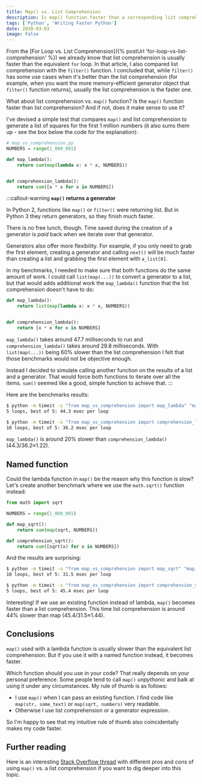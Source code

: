 ```yaml
---
title: Map() vs. List Comprehension
description: Is map() function faster than a corresponding list comprehension? That depends! Let's see how using lambda functions can affect the performance of map().
tags: ['Python', 'Writing Faster Python']
date: 2030-03-03
image: False
---
```


From the [For Loop vs. List Comprehension]({% postUrl 'for-loop-vs-list-comprehension' %}) we already know that list comprehension is usually faster than the equivalent `for` loop. In that article, I also compared list comprehension with the `filter()` function. I concluded that, while `filter()` has some use cases when it's better than the list comprehension (for example, when you want the more memory-efficient generator object that `filter()` function returns), usually the list comprehension is the faster one.

What about list comprehension vs. `map()` function? Is the `map()` function faster than list comprehension? And if not, does it make sense to use it?

I've devised a simple test that compares `map()` and list comprehension to generate a list of squares for the first 1 million numbers (it also sums them up - see the box below the code for the explanation):

```python
# map_vs_comprehension.py
NUMBERS = range(1_000_001)

def map_lambda():
    return sum(map(lambda x: x * x, NUMBERS))


def comprehension_lambda():
    return sum([x * x for x in NUMBERS])
```

:::callout-warning
**`map()` returns a generator**

In Python 2, functions like `map()` or `filter()` were returning list. But in Python 3 they return generators, so they finish much faster.

There is no free lunch, though. Time saved during the creation of a generator is *paid* back when we iterate over that generator.

Generators also offer more flexibility. For example, if you only need to grab the first element, creating a generator and calling `next()` will be much faster than creating a list and grabbing the first element with `a_list[0]`.

In my benchmarks, I needed to make sure that both functions do the same amount of work. I could call `list(map(...))` to convert a generator to a list, but that would adds additional work the `map_lambda()` function that the list comprehension doesn't have to do:

```python
def map_lambda():
    return list(map(lambda x: x * x, NUMBERS))


def comprehension_lambda():
    return [x * x for x in NUMBERS]
```

`map_lambda()` takes around 47.7 milliseconds to run and `comprehension_lambda()` takes around 29.8 milliseconds. With `list(map(...))` being 60% slower than the list comprehension I felt that those benchmarks would not be objective enough.

Instead I decided to simulate calling another function on the results of a list and a generator. That would force both functions to iterate over all the items. `sum()` seemed like a good, simple function to achieve that.
:::

Here are the benchmarks results:

```bash
$ python -m timeit -s "from map_vs_comprehension import map_lambda" "map_lambda()"
5 loops, best of 5: 44.3 msec per loop

$ python -m timeit -s "from map_vs_comprehension import comprehension_lambda" "comprehension_lambda()"
10 loops, best of 5: 36.2 msec per loop
```

`map_lambda()` is around 20% slower than `comprehension_lambda()` (44.3/36.2≈1.22).

## Named function

Could the lambda function in `map()` be the reason why this function is slow? Let's create another benchmark where we use the `math.sqrt()` function instead:

```python
from math import sqrt

NUMBERS = range(1_000_001)

def map_sqrt():
    return sum(map(sqrt, NUMBERS))

def comprehension_sqrt():
    return sum([sqrt(x) for x in NUMBERS])
```

And the results are surprising:

```bash
$ python -m timeit -s "from map_vs_comprehension import map_sqrt" "map_sqrt()"
10 loops, best of 5: 31.5 msec per loop

$ python -m timeit -s "from map_vs_comprehension import comprehension_sqrt" "comprehension_sqrt()"
5 loops, best of 5: 45.4 msec per loop
```

Interesting! If we use an existing function instead of lambda, `map()` becomes faster than a list comprehension. This time list comprehension is around 44% slower than map (45.4/31.5≈1.44).

## Conclusions

`map()` used with a lambda function is usually slower than the equivalent list comprehension. But if you use it with a named function instead, it becomes faster.

Which function should you use in your code? That really depends on your personal preference. Some people tend to call `map()` *unpythonic* and balk at using it under any circumstances. My rule of thumb is as follows:

* I use `map()` when I can pass an existing function. I find code like `map(str, some_text)` or `map(sqrt, numbers)` very readable.
* Otherwise I use list comprehension or a generator expression.

So I'm happy to see that my intuitive rule of thumb also coincidentally makes my code faster.

## Further reading

Here is an interesting [Stack Overflow thread](https://stackoverflow.com/questions/1247486/list-comprehension-vs-map) with different pros and cons of using `map()` vs. a list comprehension if you want to dig deeper into this topic.
